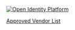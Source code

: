 [![Open Identity Platform](https://www.openidentityplatform.org/assets/img/oip-star.png?ver3)](https://github.com/OpenIdentityPlatform)

[Approved Vendor List](https://github.com/OpenIdentityPlatform/.github/wiki/Approved-Vendor-List)

